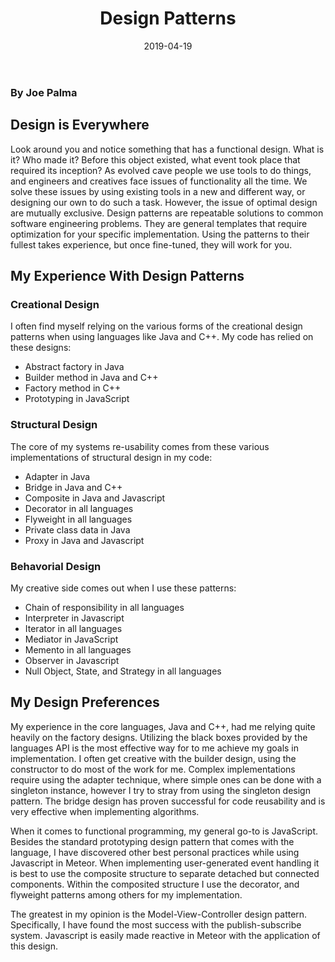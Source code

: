 ﻿---
layout: essay
type: essay
title: Design Patterns 
preview: My personal patterns and preferences.
date: 2019-04-19
labels:
  - Factory Design
  - MVC Design
---

### **By Joe Palma**

## Design is Everywhere
Look around you and notice something that has a functional design. What is it? Who made it? Before this object existed, what event took place that required its inception?
As evolved cave people we use tools to do things, and engineers and creatives face issues of functionality all the time. We solve these issues by using existing tools in a new and different way, or designing our own to do such a task. However, the issue of optimal design are mutually exclusive.
Design patterns are repeatable solutions to common software engineering problems. They are general templates that require optimization for your specific implementation. Using the patterns to their fullest takes experience, but once fine-tuned, they will work for you.

## My Experience With Design Patterns

### Creational Design
I often find myself relying on the various forms of the creational design patterns when using languages like Java and C++. My code has relied on these designs:
  - Abstract factory in Java
  - Builder method in Java and C++
  - Factory method in C++
  - Prototyping in JavaScript
  
### Structural Design
The core of my systems re-usability comes from these various implementations of structural design in my code:
  - Adapter in Java
  - Bridge in Java and C++
  - Composite in Java and Javascript
  - Decorator in all languages
  - Flyweight in all languages
  - Private class data in Java
  - Proxy in Java and Javascript
  
### Behavorial Design
My creative side comes out when I use these patterns:
  - Chain of responsibility in all languages
  - Interpreter in Javascript
  - Iterator in all languages
  - Mediator in JavaScript 
  - Memento in all languages
  - Observer in Javascript
  - Null Object, State, and Strategy in all languages
  
## My Design Preferences
My experience in the core languages, Java and C++, had me relying quite heavily on the factory designs. Utilizing the black boxes provided by the languages API is the most effective way for to me achieve my goals in implementation. I often get creative with the builder design, using the constructor to do most of the work for me. Complex implementations require using the adapter technique, where simple ones can be done with a singleton instance, however I try to stray from using the singleton design pattern. The bridge design has proven successful for code reusability and is very effective when implementing algorithms.

When it comes to functional programming, my general go-to is JavaScript. Besides the standard prototyping design pattern that comes with the language, I have discovered other best personal practices while using Javascript in Meteor. When implementing user-generated event handling it is best to use the composite structure to separate detached but connected components. Within the composited structure I use the decorator, and flyweight patterns among others for my implementation.

The greatest in my opinion is the Model-View-Controller design pattern. Specifically, I have found the most success with the publish-subscribe system. Javascript is easily made reactive in Meteor with the application of this design.
